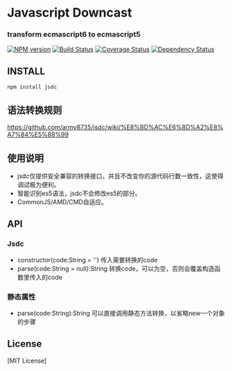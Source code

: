 # Javascript Downcast
### transform ecmascript6 to ecmascript5

[![NPM version](https://badge.fury.io/js/jsdc.png)](https://npmjs.org/package/jsdc)
[![Build Status](https://travis-ci.org/army8735/jsdc.svg?branch=master)](https://travis-ci.org/army8735/jsdc)
[![Coverage Status](https://coveralls.io/repos/army8735/jsdc/badge.png)](https://coveralls.io/r/army8735/jsdc)
[![Dependency Status](https://david-dm.org/army8735/jsdc.png)](https://david-dm.org/army8735/jsdc)

## INSTALL
```
npm install jsdc
```

## 语法转换规则
https://github.com/army8735/jsdc/wiki/%E8%BD%AC%E6%8D%A2%E8%A7%84%E5%88%99

## 使用说明
* jsdc仅提供安全兼容的转换接口，并且不改变你的源代码行数一致性，这使得调试极为便利。
* 智能识别es5语法，jsdc不会修改es5的部分。
* CommonJS/AMD/CMD自适应。

## API

### Jsdc
* constructor(code:String = '') 传入需要转换的code
* parse(code:String = null):String 转换code，可以为空，否则会覆盖构造函数里传入的code

### 静态属性
* parse(code:String):String 可以直接调用静态方法转换，以省略new一个对象的步骤

## License
[MIT License]